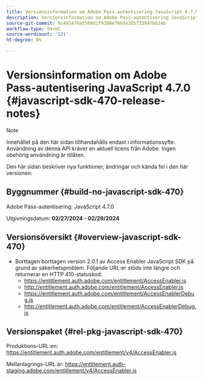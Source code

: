 ```yaml
---
title: Versionsinformation om Adobe Pass-autentisering JavaScript 4.7.0
description: Versionsinformation om Adobe Pass-autentisering JavaScript 4.7.0
source-git-commit: 9c491478a5560d1f9208e786de285733997bb24b
workflow-type: tm+mt
source-wordcount: '121'
ht-degree: 0%

---
```


# Versionsinformation om Adobe Pass-autentisering JavaScript 4.7.0 {#javascript-sdk-470-release-notes}

>[!NOTE]
>
>Innehållet på den här sidan tillhandahålls endast i informationssyfte. Användning av denna API kräver en aktuell licens från Adobe. Ingen obehörig användning är tillåten.

Den här sidan beskriver nya funktioner, ändringar och kända fel i den här versionen:

## Byggnummer {#build-no-javascript-sdk-470}

Adobe Pass-autentisering: JavaScript 4.7.0

Utgivningsdatum: **02/27/2024 - 02/29/2024**

## Versionsöversikt {#overview-javascript-sdk-470}

* Borttagen borttagen version 2.0.1 av Access Enabler JavaScript SDK på grund av säkerhetsproblem.
Följande URL:er stöds inte längre och returnerar en HTTP 410-statuskod:
   * https://entitlement.auth.adobe.com/entitlement/AccessEnabler.js
   * http://entitlement.auth.adobe.com/entitlement/AccessEnabler.js
   * https://entitlement.auth.adobe.com/entitlement/AccessEnablerDebug.js
   * http://entitlement.auth.adobe.com/entitlement/AccessEnablerDebug.js

## Versionspaket {#rel-pkg-javascript-sdk-470}

Produktions-URL:en: https://entitlement.auth.adobe.com/entitlement/v4/AccessEnabler.js

Mellanlagrings-URL är: https://entitlement.auth-staging.adobe.com/entitlement/v4/AccessEnabler.js